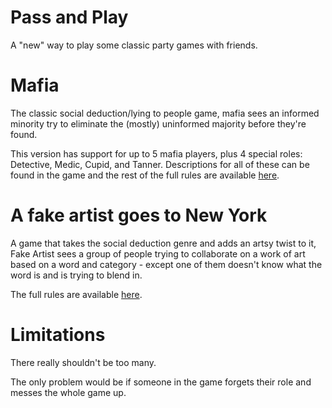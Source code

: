 # Pass and Play

A "new" way to play some classic party games with friends.

# Mafia

The classic social deduction/lying to people game, mafia sees an informed minority try to eliminate the (mostly) uninformed majority before they're found.

This version has support for up to 5 mafia players, plus 4 special roles: Detective, Medic, Cupid, and Tanner. Descriptions for all of these can be found in the game and the rest of the full rules are available [here](./mafia/mafiaRules.html).

# A fake artist goes to New York

A game that takes the social deduction genre and adds an artsy twist to it, Fake Artist sees a group of people trying to collaborate on a work of art based on a word and category - except one of them doesn't know what the word is and is trying to blend in.

The full rules are available [here](./fakeart/fakeartRules.html).

# Limitations

There really shouldn't be too many.

The only problem would be if someone in the game forgets their role and messes the whole game up.

